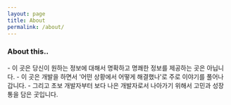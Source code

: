 ```yaml
---
layout: page
title: About
permalink: /about/
---
```


<h3>About this..</h3>
- 이 곳은 당신이 원하는 정보에 대해서 명확하고 명쾌한 정보를 제공하는 곳은 아닙니다.
- 이 곳은 개발을 하면서 '어떤 상황에서 어떻게 해결했나'로 주로 이야기를 풀어나갑니다.  
- 그리고 초보 개발자부터 보다 나은 개발자로서 나아가기 위해서 고민과 성장통을 담은 곳입니다.
